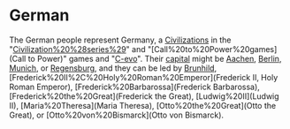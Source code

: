 # German

The German people represent Germany, a [Civilizations](civilization) in the "[Civilization%20%28series%29](Civilization)" and "[Call%20to%20Power%20games](Call to Power)" games and "[C-evo](C-evo)". Their [capital](capital) might be [Aachen](Aachen), [Berlin](Berlin), [Munich](Munich), or [Regensburg](Regensburg), and they can be led by [Brunhild](Brunhild), [Frederick%20II%2C%20Holy%20Roman%20Emperor](Frederick II, Holy Roman Emperor), [Frederick%20Barbarossa](Frederick Barbarossa), [Frederick%20the%20Great](Frederick the Great), [Ludwig%20II](Ludwig II), [Maria%20Theresa](Maria Theresa), [Otto%20the%20Great](Otto the Great), or [Otto%20von%20Bismarck](Otto von Bismarck).
